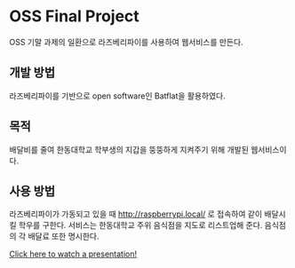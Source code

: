# OSS Final Project
OSS 기말 과제의 일환으로 라즈베리파이를 사용하여 웹서비스를 만든다.

## 개발 방법
라즈베리파이를 기반으로 open software인 Batflat을 활용하였다.

## 목적
배달비를 줄여 한동대학교 학부생의 지갑을 뚱뚱하게 지켜주기 위해 개발된 웹서비스이다.

## 사용 방법
라즈베리파이가 가동되고 있을 때 http://raspberrypi.local/ 로 접속하여 같이 배달시킬 학우를 구한다.
서비스는 한동대학교 주위 음식점을 지도로 리스트업해 준다.
음식점의 각 배달료 또한 명시한다.



[Click here to watch a presentation!](https://drive.google.com/drive/folders/1wgmvAczG-4TH2vi_l1nMnSKeUbyTkJ_u?usp=sharing)
